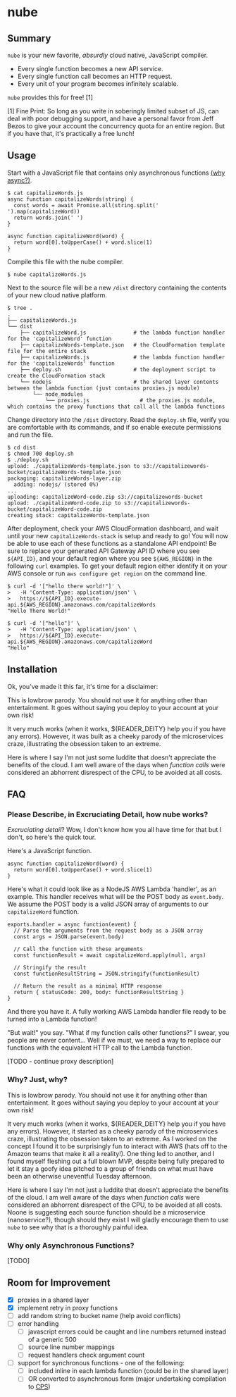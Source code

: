 # nube

## Summary

`nube` is your new favorite, _absurdly_ cloud native, JavaScript compiler.

- Every single function becomes a new API service.
- Every single function call becomes an HTTP request.
- Every unit of your program becomes infinitely scalable.

`nube` provides this for free! [1] 

[1] Fine Print: So long as you write in soberingly limited subset of JS, can deal with poor debugging support, and 
have a personal favor from Jeff Bezos to give your account the concurrency quota for an entire region. But if you have that,
it's practically a free lunch!

## Usage

Start with a JavaScript file that contains only asynchronous functions [(why async?)](https://github.com/ianmelendez95/nube/edit/master/README.md#why-only-asynchronous-functions).

    $ cat capitalizeWords.js
    async function capitalizeWords(string) {
      const words = await Promise.all(string.split(' ').map(capitalizeWord))
      return words.join(' ')
    }

    async function capitalizeWord(word) {
      return word[0].toUpperCase() + word.slice(1)
    }
    
Compile this file with the nube compiler.

    $ nube capitalizeWords.js

Next to the source file will be a new `/dist` directory containing the contents of your new cloud native platform.

    $ tree .
    .
    ├── capitalizeWords.js
    └── dist
        ├── capitalizeWord.js               # the lambda function handler for the 'capitalizeWord' function
        ├── capitalizeWords-template.json   # the CloudFormation template file for the entire stack
        ├── capitalizeWords.js              # the lambda function handler for the 'capitalizeWords' function
        ├── deploy.sh                       # the deployment script to create the CloudFormation stack
        └── nodejs                          # the shared layer contents between the lambda function (just contains proxies.js module)
            └── node_modules
                └── proxies.js                # the proxies.js module, which contains the proxy functions that call all the lambda functions
                
Change directory into the `/dist` directory. Read the `deploy.sh` file, verify you are comfortable with its commands, and if so enable execute permissions and run the file.

    $ cd dist
    $ chmod 700 deploy.sh
    $ ./deploy.sh 
    upload: ./capitalizeWords-template.json to s3://capitalizewords-bucket/capitalizeWords-template.json
    packaging: capitalizeWords-layer.zip
      adding: nodejs/ (stored 0%)
    ...
    uploading: capitalizeWord-code.zip s3://capitalizewords-bucket
    upload: ./capitalizeWord-code.zip to s3://capitalizewords-bucket/capitalizeWord-code.zip
    creating stack: capitalizeWords-template.json

After deployment, check your AWS CloudFormation dashboard, and wait until your new `capitalizeWords-stack` is setup and ready to go!
You will now be able to use each of these functions as a standalone API endpoint! Be sure to replace your generated API Gateway API ID 
where you see `${API_ID}`, and your default region where you see `${AWS_REGION}` in the following `curl` examples. To get your default region
either identify it on your AWS console or run `aws configure get region` on the command line.

    $ curl -d '["hello there world!"]' \ 
    >   -H 'Content-Type: application/json' \
    >   https://${API_ID}.execute-api.${AWS_REGION}.amazonaws.com/capitalizeWords
    "Hello There World!"
    
    $ curl -d '["hello"]' \ 
    >   -H 'Content-Type: application/json' \
    >   https://${API_ID}.execute-api.${AWS_REGION}.amazonaws.com/capitalizeWord
    "Hello"
    
## Installation

Ok, you've made it this far, it's time for a disclaimer:

This is lowbrow parody. You should not use it for anything other 
than entertainment. It goes without saying you deploy to your account
at your own risk!

It very much works (when it works, ${READER_DEITY} help you if you have any errors).
However, it was built as a cheeky parody of the microservices craze, 
illustrating the obsession taken to an extreme.

Here is where I say I'm not just some luddite that doesn't appreciate the benefits of the 
cloud. I am well aware of the days when _function calls_ were considered an abhorrent 
disrespect of the CPU, to be avoided at all costs.

## FAQ



### Please Describe, in Excruciating Detail, how nube works?

_Excruciating detail_? Wow, I don't know how you all have time for that but I don't, 
so here's the quick tour.

Here's a JavaScript function.

    async function capitalizeWord(word) {
      return word[0].toUpperCase() + word.slice(1)
    }
    
Here's what it could look like as a NodeJS AWS Lambda 'handler', 
as an example. This handler receives what will be the POST body
as `event.body`. We assume the POST body is a valid JSON array of 
arguments to our `capitalizeWord` function.

    exports.handler = async function(event) {
      // Parse the arguments from the request body as a JSON array
      const args = JSON.parse(event.body)
      
      // Call the function with these arguments
      const functionResult = await capitalizeWord.apply(null, args)
      
      // Stringify the result
      const functionResultString = JSON.stringify(functionResult)
      
      // Return the result as a minimal HTTP response
      return { statusCode: 200, body: functionResultString }
    }
    
And there you have it. A fully working AWS Lambda handler file ready to be turned into a
Lambda function!

"But wait!" you say. "What if my function calls other functions?" I swear, you people
are never content... Well if we must, we need a way to replace our functions with the equivalent
HTTP call to the Lambda function. 

[TODO - continue proxy description]

### Why? Just, why?

This is lowbrow parody. You should not use it for anything other 
than entertainment. It goes without saying you deploy to your account
at your own risk!

It very much works (when it works, ${READER_DEITY} help you if you have any errors).
However, it started as a cheeky parody of the microservices craze, 
illustrating the obsession taken to an extreme. 
As I worked on the concept I found it to be surprisingly fun to interact with AWS 
(hats off to the Amazon teams that make it all a reality!).
One thing led to another, and I found myself fleshing out a full blown MVP, 
despite being fully prepared to let it stay a goofy idea pitched to a group of 
friends on what must have been an otherwise uneventful Tuesday afternoon.

Here is where I say I'm not just a luddite that doesn't appreciate the benefits of the 
cloud. I am well aware of the days when _function calls_ were considered an abhorrent 
disrespect of the CPU, to be avoided at all costs. Noone is suggesting 
each source function should be a microservice (nanoservice?), though should they exist I will 
gladly encourage them to use `nube` to see why that is a thoroughly painful idea.

### Why only Asynchronous Functions?

[TODO]

## Room for Improvement

- [x] proxies in a shared layer
- [x] implement retry in proxy functions
- [ ] add random string to bucket name (help avoid conflicts)
- [ ] error handling 
  - [ ] javascript errors could be caught and line numbers returned instead of a generic 500
  - [ ] source line number mappings
  - [ ] request handlers check argument count
- [ ] support for synchronous functions - one of the following:
  - [ ] included inline in each lambda function (could be in the shared layer)
  - [ ] OR converted to asynchronous form (major undertaking compilation to [CPS](https://en.wikipedia.org/wiki/Continuation-passing_style))
